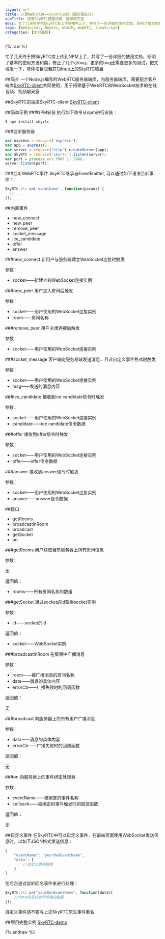 ```yaml
---
layout: art
title: 开源WebRTC库——SkyRTC文档（服务器部分）
subTitle: 使用SkyRTC搭建视频、音频聊天室
desc: 忙了几天终于把SkyRTC库上传到NPM上了，并写了一份详细的使用文档，标明了基本的使用方法和类，修正了几个小bug，更多的bug还需要更多的测试，把文档发一下，具体见<a href='https://github.com/LingyuCoder/SkyRTC'>我在Github上的SkyRTC项目</a>
tags: [WebSocket, NodeJs, WebIM, WebRTC, JavaScript]
categories: [即时通信]
---
```

{% raw %}

忙了几天终于把SkyRTC库上传到NPM上了，并写了一份详细的使用文档，标明了基本的使用方法和类，修正了几个小bug，更多的bug还需要更多的测试，把文档发一下，具体项目见[我在Github上的SkyRTC项目](https://github.com/LingyuCoder/SkyRTC)

##简介
一个Node.js编写的WebRTC服务器端库，为服务器端库，需要配合客户端库[SkyRTC-client](https://github.com/LingyuCoder/SkyRTC-client)共同使用，用于搭建基于WebRTC和WebSocket技术的在线音频、视频聊天室

##SkyRTC前端库SkyRTC-client
[SkyRTC-client](https://github.com/LingyuCoder/SkyRTC-client)

##简单示例
###NPM安装
执行如下命令从npm进行安装：
```
$ npm install skyrtc
```
###监听服务器
```javascript
var express = require('express');
var app = express();
var server = require('http').createServer(app);
var SkyRTC = require('skyrtc').listen(server);
var port = process.env.PORT || 3000;
server.listen(port);
```

###监听WebRTC事件
SkyRTC继承自EventEmitter, 可以通过如下语法监听事件：
```javascript
SkyRTC.rtc.on('eventName', function(params) {
  //...
});
```

##内置事件
* new_connect
* new_peer
* remove_peer
* socket_message
* ice_candidate
* offer
* answer

###new_connect
新用户与服务器建立WebSocket连接时触发

参数：

* socket——新建立的WebSocket连接实例

###new_peer
用户加入房间后触发

参数：

* socket——用户使用的WebSocket连接实例
* room——房间名称

###remove_peer
用户关闭连接后触发

参数：

* socket——用户使用的WebSocket连接实例

###socket_message
客户端向服务器端发送消息，且非自定义事件格式时触发

参数：

* socket——用户使用的WebSocket连接实例
* msg——发送的消息内容

###ice_candidate
接收到ice candidate信令时触发

参数：

* socket——用户使用的WebSocket连接实例
* candidate——ice candidate信令数据

###offer
接收到offer信令时触发

参数：

* socket——用户使用的WebSocket连接实例
* offer——offer信令数据

###answer
接收到answer信令时触发

参数：

* socket——用户使用的WebSocket连接实例
* answer——answer信令数据

##接口
* getRooms
* broadcastInRoom
* broadcast
* getSocket
* on

###getRooms
用户获取当前服务器上所有房间信息

参数：

无

返回值：

* rooms——所有房间名称的数组

###getSocket
通过socket的id获得socket实例

参数：

* id——socket的id

返回值：

* socket——WebSocket实例

###broadcastInRoom
在房间中广播消息

参数：

* room——被广播消息的房间名称
* data——消息的具体内容
* errorCb——广播失败时的回调函数

返回值：

无

###broadcast
向服务器上的所有用户广播消息

参数：

* data——消息的具体内容
* errorCb——广播失败时的回调函数

返回值：

无

###on
向服务器上的事件绑定处理器

参数：

* eventName——被绑定的事件名称
* callback——被绑定的事件触发时的回调函数

返回值：

无

##自定义事件
在SkyRTC中可以自定义事件，在前端页面使用WebSocket发送信息时，以如下JSON格式发送信息：
```javascript
{
    "eventName": "yourOwnEventName",
    "data": {
        //自定义事件数据
    }
}
```

在后台通过监听同名事件来进行处理：
```javascript
SkyRTC.rtc.on("yourOwnEventName", function(data){
    //data将是前台所传输的数据
});
```

自定义事件请不要与上述SkyRTC原生事件重名

##项目完整实例
[SkyRTC-demo](https://github.com/LingyuCoder/SkyRTC-demo)

{% endraw %}